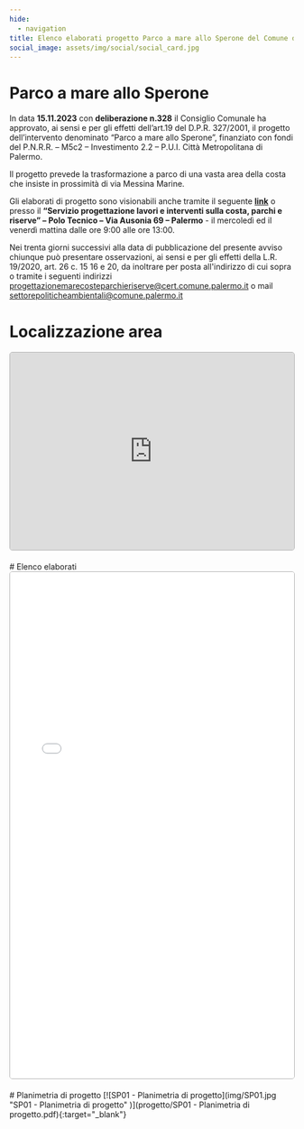 ```yaml
---
hide:
  - navigation
title: Elenco elaborati progetto Parco a mare allo Sperone del Comune di Palermo
social_image: assets/img/social/social_card.jpg
---
```



# Parco a mare allo Sperone

In data **15.11.2023** con **deliberazione n.328** il Consiglio Comunale ha approvato, ai sensi e per gli effetti dell’art.19 del D.P.R. 327/2001, il progetto dell’intervento denominato “Parco a mare allo Sperone”, finanziato con fondi del P.N.R.R. – M5c2 – Investimento 2.2 – P.U.I. Città Metropolitana di Palermo.

Il progetto prevede la trasformazione a parco di una vasta area della costa che insiste in prossimità di via Messina Marine. 

Gli elaborati di progetto sono visionabili anche tramite il seguente **[link](https://drive.google.com/drive/folders/1FvhOm5sXzzi84pJOAyKFZQGtAMxOqxHx?usp=sharing)** o presso il **“Servizio progettazione lavori e interventi sulla costa, parchi e riserve” – Polo Tecnico – Via Ausonia 69 – Palermo** - il mercoledì ed il venerdì mattina dalle ore 9:00 alle ore 13:00.

Nei trenta giorni successivi alla data di pubblicazione del presente avviso chiunque può presentare osservazioni, ai sensi e per gli effetti della L.R. 19/2020, art. 26 c. 15 16 e 20, da inoltrare per posta all'indirizzo di cui sopra o tramite i seguenti indirizzi [progettazionemarecosteparchieriserve@cert.comune.palermo.it](mailto:progettazionemarecosteparchieriserve@cert.comune.palermo.it) o mail [settorepoliticheambientali@comune.palermo.it](mailto:settorepoliticheambientali@comune.palermo.it)

# Localizzazione area
 <div>
<iframe width="100%" height="350" src="https://www.openstreetmap.org/export/embed.html?bbox=13.390939235687256%2C38.09520381036535%2C13.40535879135132%2C38.11031602478667&amp;layer=mapnik&amp;marker=38.10276875086672%2C13.398149013519287" style=" border: 1px solid rgba(0,0,0,0.3); box-shadow: 0 1 1 rgba(0,0,0,0.3); border-radius: 5px;  moz-border-radius: 5px;   aspect-ratio: auto;"></iframe>
</div>
<br>
# Elenco elaborati
<div>
<iframe width="100%" height="898" src="database.html" style="border: 1px solid rgba(0,0,0,0.3); box-shadow: 0 1 1 rgba(0,0,0,0.3);   border-radius: 5px;  moz-border-radius: 2px;   aspect-ratio: auto;"></iframe>
</div>
<br> 
# Planimetria di progetto
[![SP01 - Planimetria di progetto](img/SP01.jpg "SP01 - Planimetria di progetto" )](progetto/SP01 - Planimetria di progetto.pdf){:target="_blank"}